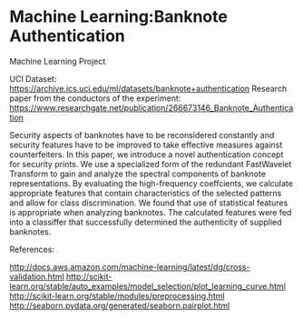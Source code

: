 # Machine Learning:Banknote Authentication
Machine Learning Project

UCI Dataset: https://archive.ics.uci.edu/ml/datasets/banknote+authentication
Research paper from the conductors of the experiment: https://www.researchgate.net/publication/266673146_Banknote_Authentication

Security aspects of banknotes have to be reconsidered constantly and security features have to be improved to take effective measures against counterfeiters. In this paper, we introduce a novel authentication concept for security prints. We use a specialized form of the redundant FastWavelet Transform to gain and analyze the spectral components of banknote representations. By evaluating the high-frequency coeffcients, we calculate appropriate features that contain characteristics of the selected patterns and allow for class discrimination. We found that use of statistical features is appropriate when analyzing banknotes. The calculated features were fed into a classiffer that successfully determined the authenticity of supplied banknotes.

References:

http://docs.aws.amazon.com/machine-learning/latest/dg/cross-validation.html
http://scikit-learn.org/stable/auto_examples/model_selection/plot_learning_curve.html
http://scikit-learn.org/stable/modules/preprocessing.html
http://seaborn.pydata.org/generated/seaborn.pairplot.html

